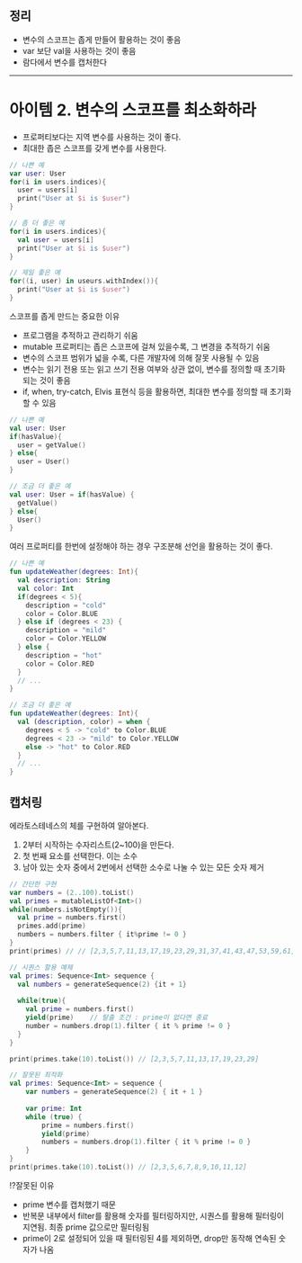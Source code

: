 ## 정리
- 변수의 스코프는 좁게 만들어 활용하는 것이 좋음
- var 보단 val을 사용하는 것이 좋음
- 람다에서 변수를 캡처한다
---

# 아이템 2. 변수의 스코프를 최소화하라

- 프로퍼티보다는 지역 변수를 사용하는 것이 좋다.
- 최대한 좁은 스코프를 갖게 변수를 사용한다.

```kotlin
// 나쁜 예
var user: User
for(i in users.indices){
  user = users[i]
  print("User at $i is $user")
}

// 좀 더 좋은 예
for(i in users.indices){
  val user = users[i]
  print("User at $i is $user")
}

// 제일 좋은 예
for((i, user) in useurs.withIndex()){
  print("User at $i is $user")
}
```
스코프를 좁게 만드는 중요한 이유
- 프로그램을 추적하고 관리하기 쉬움
- mutable 프로퍼티는 좁은 스코프에 걸쳐 있을수록, 그 변경을 추적하기 쉬움
- 변수의 스코프 범위가 넓을 수록, 다른 개발자에 의해 잘못 사용될 수 있음
- 변수는 읽기 전용 또는 읽고 쓰기 전용 여부와 상관 없이, 변수를 정의할 때 초기화되는 것이 좋음
- if, when, try-catch, Elvis 표현식 등을 활용하면, 최대한 변수를 정의할 때 초기화할 수 있음

```kotlin
// 나쁜 예
val user: User
if(hasValue){
  user = getValue()
} else{
  user = User()
}

// 조금 더 좋은 예
val user: User = if(hasValue) {
  getValue()
} else{
  User()
}
```
여러 프로퍼티를 한번에 설정해야 하는 경우 구조분해 선언을 활용하는 것이 좋다.

```kotlin
// 나쁜 예
fun updateWeather(degrees: Int){
  val description: String
  val color: Int
  if(degrees < 5){
    description = "cold"
    color = Color.BLUE
  } else if (degrees < 23) {
    description = "mild"
    color = Color.YELLOW
  } else {
    description = "hot"
    color = Color.RED
  }
  // ...
}

// 조금 더 좋은 예
fun updateWeather(degrees: Int){
  val (description, color) = when {
    degrees < 5 -> "cold" to Color.BLUE
    degrees < 23 -> "mild" to Color.YELLOW
    else -> "hot" to Color.RED
  }
  // ...
}
```

## 캡처링

에라토스테네스의 체를 구현하여 알아본다.

1. 2부터 시작하는 수자리스트(2~100)을 만든다.
2. 첫 번째 요소를 선택한다. 이는 소수
3. 남아 있는 숫자 중에서 2번에서 선택한 소수로 나눌 수 있는 모든 숫자 제거

```kotlin
// 간단한 구현
var numbers = (2..100).toList()
val primes = mutableListOf<Int>()
while(numbers.isNotEmpty()){
  val prime = numbers.first()
  primes.add(prime)
  numbers = numbers.filter { it%prime != 0 }
}
print(primes) // // [2,3,5,7,11,13,17,19,23,29,31,37,41,43,47,53,59,61,67,71,73,79,83,89,97]

// 시퀀스 할용 예제
val primes: Sequence<Int> sequence {
  val numbers = generateSequence(2) {it + 1}
  
  while(true){
    val prime = numbers.first()
    yield(prime)    // 탈출 조건 : prime이 없다면 종료
    number = numbers.drop(1).filter { it % prime != 0 }
  }
}

print(primes.take(10).toList()) // [2,3,5,7,11,13,17,19,23,29]
```

```kotlin
// 잘못된 최적화
val primes: Sequence<Int> = sequence {
	var numbers = generateSequence(2) { it + 1 }
	
	var prime: Int
	while (true) {
		prime = numbers.first()
		yield(prime)
		numbers = numbers.drop(1).filter { it % prime != 0 }
	}
}
print(primes.take(10).toList()) // [2,3,5,6,7,8,9,10,11,12]
```

:interrobang:잘못된 이유
- prime 변수를 캡처했기 때문
- 반복문 내부에서 filter를 활용해 숫자를 필터링하지만, 시퀀스를 활용해 필터링이 지연됨. 최종 prime 값으로만 필터링됨
- prime이 2로 설정되어 있을 때 필터링된 4를 제외하면, drop만 동작해 연속된 숫자가 나옴
